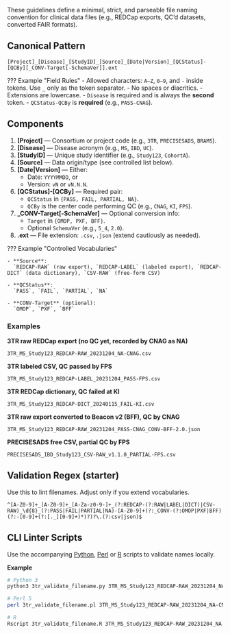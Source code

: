These guidelines define a minimal, strict, and parseable file naming convention for clinical data files (e.g., REDCap exports, QC’d datasets, converted FAIR formats).

## Canonical Pattern

```
[Project]_[Disease]_[StudyID]_[Source]_[Date|Version]_[QCStatus]-[QCBy][_CONV-Target[-SchemaVer]].ext
```

??? Example "Field Rules"
    - Allowed characters: `A–Z`, `0–9`, and `-` inside tokens. Use `_` only as the token separator.
    - No spaces or diacritics.
    - Extensions are lowercase.
    - `Disease` is required and is always the **second** token.
    - `QCStatus-QCBy` is **required** (e.g., `PASS-CNAG`).

## Components

1. **[Project]** — Consortium or project code (e.g., `3TR`, `PRECISESADS`, `BRAMS`).
2. **[Disease]** — Disease acronym (e.g., `MS`, `IBD`, `UC`).
3. **[StudyID]** — Unique study identifier (e.g., `Study123`, `CohortA`).
4. **[Source]** — Data origin/type (see controlled list below).
5. **[Date|Version]** — Either:
    - Date: `YYYYMMDD`, or
    - Version: `vN` or `vN.N.N`.
6. **[QCStatus]-[QCBy]** — Required pair:
    - `QCStatus` in `{PASS, FAIL, PARTIAL, NA}`.
    - `QCBy` is the center code performing QC (e.g., `CNAG`, `KI`, `FPS`).
7. **_CONV-Target[-SchemaVer]** — Optional conversion info:
    - `Target` in `{OMOP, PXF, BFF}`.
    - Optional `SchemaVer` (e.g., `5_4`, `2.0`).
8. **.ext** — File extension: `.csv`, `.json` (extend cautiously as needed).

??? Example "Controlled Vocabularies"

    - **Source**:  
      `REDCAP-RAW` (raw export), `REDCAP-LABEL` (labeled export), `REDCAP-DICT` (data dictionary), `CSV-RAW` (free-form CSV)

    - **QCStatus**:  
      `PASS`, `FAIL`, `PARTIAL`, `NA`

    - **CONV-Target** (optional):  
      `OMOP`, `PXF`, `BFF`

### Examples

**3TR raw REDCap export (no QC yet, recorded by CNAG as NA)**  
```
3TR_MS_Study123_REDCAP-RAW_20231204_NA-CNAG.csv
```

**3TR labeled CSV, QC passed by FPS**  
```
3TR_MS_Study123_REDCAP-LABEL_20231204_PASS-FPS.csv
```

**3TR REDCap dictionary, QC failed at KI**  
```
3TR_MS_Study123_REDCAP-DICT_20240115_FAIL-KI.csv
```

**3TR raw export converted to Beacon v2 (BFF), QC by CNAG**  
```
3TR_MS_Study123_REDCAP-RAW_20231204_PASS-CNAG_CONV-BFF-2.0.json
```

**PRECISESADS free CSV, partial QC by FPS**  
```
PRECISESADS_IBD_Study123_CSV-RAW_v1.1.0_PARTIAL-FPS.csv
```

## Validation Regex (starter)

Use this to lint filenames. Adjust only if you extend vocabularies.

```
^[A-Z0-9]+_[A-Z0-9]+_[A-Za-z0-9-]+_(?:REDCAP-(?:RAW|LABEL|DICT)|CSV-RAW)_\d{8}_(?:PASS|FAIL|PARTIAL|NA)-[A-Z0-9]+(?:_CONV-(?:OMOP|PXF|BFF)(?:-[0-9]+(?:[._][0-9]+)*)?)?\.(?:csv|json)$
```

## CLI Linter Scripts

Use the accompanying [Python](https://github.com/CNAG-Biomedical-Informatics/omicsdm-documentation/blob/main/docs/content/3tr-specific/3tr_validate_filename.py), [Perl](https://github.com/CNAG-Biomedical-Informatics/omicsdm-documentation/blob/main/docs/content/3tr-specific/3tr_validate_filename.pl) or [R](https://github.com/CNAG-Biomedical-Informatics/omicsdm-documentation/blob/main/docs/content/3tr-specific/3tr_validate_filename.R) scripts to validate names locally.

**Example**

```bash
# Python 3
python3 3tr_validate_filename.py 3TR_MS_Study123_REDCAP-RAW_20231204_NA-CNAG.csv

# Perl 5
perl 3tr_validate_filename.pl 3TR_MS_Study123_REDCAP-RAW_20231204_NA-CNAG.csv

# R
Rscript 3tr_validate_filename.R 3TR_MS_Study123_REDCAP-RAW_20231204_NA-CNAG.csv
```
